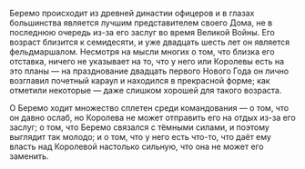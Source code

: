 Беремо происходит из древней династии офицеров и в глазах большинства является лучшим представителем своего Дома, не в последнюю очередь из-за его заслуг во время Великой Войны. Его возраст близится к семидесяти, и уже двадцать шесть лет он является фельдмаршалом. Несмотря на мысли многих о том, что близка его отставка, ничего не указывает на то, что у него или Королевы есть на это планы — на празднование двадцать первого Нового Года он лично возглавил почетный караул и находился в прекрасной форме; как отметили некоторые — даже слишком хорошей для такого возраста.

О Беремо ходит множество сплетен среди командования — о том, что он давно ослаб, но Королева не может отправить его на отдых из-за его заслуг; о том, что Беремо связался с тёмными силами, и поэтому выглядит так молодо; и о том, что у него есть что-то, что даёт ему власть над Королевой настолько сильную, что она не может его заменить.